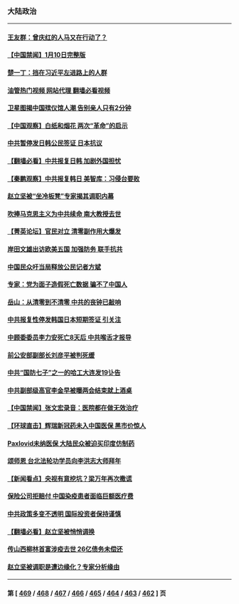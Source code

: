 ### 大陆政治
---
#### [王友群：曾庆红的人马又在行动了？](../../pages/ncid277/n13903414.md?01111645) 
#### [【中国禁闻】1月10日完整版](../../pages/ncid277/n13904072.md?01111645) 
#### [楚一丁：挡在习近平左进路上的人群](../../pages/ncid277/n13904349.md?01111645) 
#### [油管热门视频 网站代理 翻墙必看视频](http://138.2.39.72:81/youtube.html?epic-marker?01111645)
#### [卫星图揭中国殡仪馆人潮 告别亲人只有2分钟](../../pages/ncid277/n13904053.md?01111645) 
#### [【中国观察】白纸和烟花 两次“革命”的启示](../../pages/ncid277/n13903798.md?01111645) 
#### [中共暂停发日韩公民签证 日本抗议](../../pages/ncid277/n13904253.md?01111645) 
#### [【翻墙必看】中共报复日韩 加剧外国担忧](../../pages/ncid277/n13904234.md?01111645) 
#### [【秦鹏观察】中共报复韩日 美智库：习侵台要败](../../pages/ncid277/n13904080.md?01111645) 
#### [赵立坚被“坐冷板凳”专家揭其调职内幕](../../pages/ncid277/n13900235.md?01111645) 
#### [吹捧马克思主义为中共续命 南大教授去世](../../pages/ncid277/n13904006.md?01111645) 
#### [【菁英论坛】官民对立 清零副作用大爆发](../../pages/ncid277/n13903992.md?01111645) 
#### [岸田文雄出访欧美五国 加强防务 联手抗共](../../pages/ncid277/n13903975.md?01111645) 
#### [中国民众吁当局释放公民记者方斌](../../pages/ncid277/n13903947.md?01111645) 
#### [专家：党为面子造假死亡数据 骗不了中国人](../../pages/ncid277/n13903998.md?01111645) 
#### [岳山：从清零到不清零 中共的丧钟已敲响](../../pages/ncid277/n13903888.md?01111645) 
#### [中共报复性停发韩国日本短期签证 引关注](../../pages/ncid277/n13903931.md?01111645) 
#### [中顾委委员李力安死亡8天后 中共喉舌才报导](../../pages/ncid277/n13903805.md?01111645) 
#### [前公安部副部长刘彦平被判死缓](../../pages/ncid277/n13903746.md?01111645) 
#### [中共“国防七子”之一的哈工大连发19讣告](../../pages/ncid277/n13903696.md?01111645) 
#### [中共副部级高官李金早被曝两会结束就上酒桌](../../pages/ncid277/n13903648.md?01111645) 
#### [【中国禁闻】张文宏录音：医院都在做无效治疗](../../pages/ncid277/n13903370.md?01111645) 
#### [【环球直击】辉瑞新冠药未入中国医保 黑市价惊人](../../pages/ncid277/n13903364.md?01111645) 
#### [Paxlovid未纳医保 大陆民众被迫买印度仿制药](../../pages/ncid277/n13903629.md?01111645) 
#### [颂师恩 台北法轮功学员向李洪志大师拜年](../../pages/ncid277/n13902399.md?01111645) 
#### [【新闻看点】央视有意挖坑？梁万年再次撒谎](../../pages/ncid277/n13903400.md?01111645) 
#### [保险公司拒赔付 中国染疫患者面临巨额医疗费](../../pages/ncid277/n13903564.md?01111645) 
#### [中共政策多变不透明 国际投资者保持谨慎](../../pages/ncid277/n13903347.md?01111645) 
#### [【翻墙必看】赵立坚被悄悄调换](../../pages/ncid277/n13903595.md?01111645) 
#### [传山西柳林首富涉疫去世 26亿债务未偿还](../../pages/ncid277/n13903453.md?01111645) 
#### [赵立坚被调职是遭边缘化？专家分析缘由](../../pages/ncid277/n13903383.md?01111645) 

---
#### 第 [ [469](./469.md?01111645) / [468](./468.md?01111645) / [467](./467.md?01111645) / [466](./466.md?01111645) / [465](./465.md?01111645) / [464](./464.md?01111645) / [463](./463.md?01111645) / [462](./462.md?01111645) ] 页
